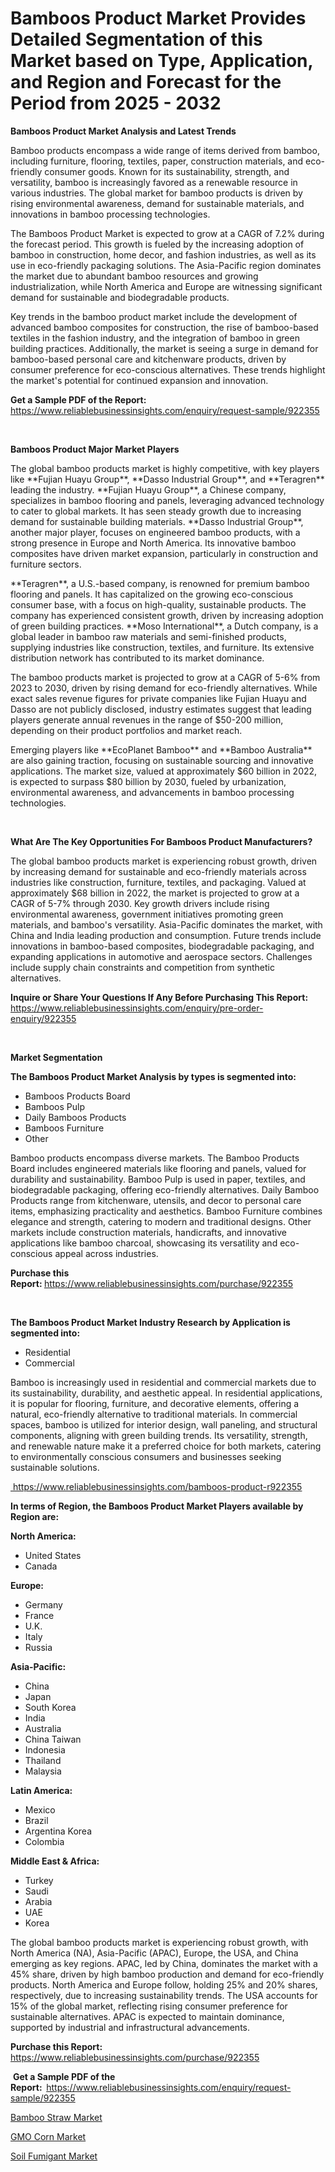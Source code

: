 <p><h1>Bamboos Product Market Provides Detailed Segmentation of this Market based on Type, Application, and Region and Forecast for the Period from 2025 - 2032</h1></p><p><strong>Bamboos Product Market Analysis and Latest Trends</strong></p>
<p><p>Bamboo products encompass a wide range of items derived from bamboo, including furniture, flooring, textiles, paper, construction materials, and eco-friendly consumer goods. Known for its sustainability, strength, and versatility, bamboo is increasingly favored as a renewable resource in various industries. The global market for bamboo products is driven by rising environmental awareness, demand for sustainable materials, and innovations in bamboo processing technologies.</p><p>The Bamboos Product Market is expected to grow at a CAGR of 7.2% during the forecast period. This growth is fueled by the increasing adoption of bamboo in construction, home decor, and fashion industries, as well as its use in eco-friendly packaging solutions. The Asia-Pacific region dominates the market due to abundant bamboo resources and growing industrialization, while North America and Europe are witnessing significant demand for sustainable and biodegradable products.</p><p>Key trends in the bamboo product market include the development of advanced bamboo composites for construction, the rise of bamboo-based textiles in the fashion industry, and the integration of bamboo in green building practices. Additionally, the market is seeing a surge in demand for bamboo-based personal care and kitchenware products, driven by consumer preference for eco-conscious alternatives. These trends highlight the market's potential for continued expansion and innovation.</p></p>
<p><strong>Get a Sample PDF of the Report:&nbsp;</strong> <a href="https://www.reliablebusinessinsights.com/enquiry/request-sample/922355?utm_campaign=57&utm_medium=2&utm_source=Github&utm_content=ia&utm_term=21012025&utm_id=bamboos-product">https://www.reliablebusinessinsights.com/enquiry/request-sample/922355</a></p>
<p>&nbsp;</p>
<p><strong>Bamboos Product Major Market Players</strong></p>
<p><p>The global bamboo products market is highly competitive, with key players like **Fujian Huayu Group**, **Dasso Industrial Group**, and **Teragren** leading the industry. **Fujian Huayu Group**, a Chinese company, specializes in bamboo flooring and panels, leveraging advanced technology to cater to global markets. It has seen steady growth due to increasing demand for sustainable building materials. **Dasso Industrial Group**, another major player, focuses on engineered bamboo products, with a strong presence in Europe and North America. Its innovative bamboo composites have driven market expansion, particularly in construction and furniture sectors.</p><p>**Teragren**, a U.S.-based company, is renowned for premium bamboo flooring and panels. It has capitalized on the growing eco-conscious consumer base, with a focus on high-quality, sustainable products. The company has experienced consistent growth, driven by increasing adoption of green building practices. **Moso International**, a Dutch company, is a global leader in bamboo raw materials and semi-finished products, supplying industries like construction, textiles, and furniture. Its extensive distribution network has contributed to its market dominance.</p><p>The bamboo products market is projected to grow at a CAGR of 5-6% from 2023 to 2030, driven by rising demand for eco-friendly alternatives. While exact sales revenue figures for private companies like Fujian Huayu and Dasso are not publicly disclosed, industry estimates suggest that leading players generate annual revenues in the range of $50-200 million, depending on their product portfolios and market reach.</p><p>Emerging players like **EcoPlanet Bamboo** and **Bamboo Australia** are also gaining traction, focusing on sustainable sourcing and innovative applications. The market size, valued at approximately $60 billion in 2022, is expected to surpass $80 billion by 2030, fueled by urbanization, environmental awareness, and advancements in bamboo processing technologies.</p></p>
<p>&nbsp;</p>
<p><strong>What Are The Key Opportunities For Bamboos Product Manufacturers?</strong></p>
<p><p>The global bamboo products market is experiencing robust growth, driven by increasing demand for sustainable and eco-friendly materials across industries like construction, furniture, textiles, and packaging. Valued at approximately $68 billion in 2022, the market is projected to grow at a CAGR of 5-7% through 2030. Key growth drivers include rising environmental awareness, government initiatives promoting green materials, and bamboo's versatility. Asia-Pacific dominates the market, with China and India leading production and consumption. Future trends include innovations in bamboo-based composites, biodegradable packaging, and expanding applications in automotive and aerospace sectors. Challenges include supply chain constraints and competition from synthetic alternatives.</p></p>
<p><strong>Inquire or Share Your Questions If Any Before Purchasing This Report:</strong> <a href="https://www.reliablebusinessinsights.com/enquiry/pre-order-enquiry/922355?utm_campaign=57&utm_medium=2&utm_source=Github&utm_content=ia&utm_term=21012025&utm_id=bamboos-product">https://www.reliablebusinessinsights.com/enquiry/pre-order-enquiry/922355</a></p>
<p>&nbsp;</p>
<p><strong>Market Segmentation</strong></p>
<p><strong>The Bamboos Product Market Analysis by types is segmented into:</strong></p>
<p><ul><li>Bamboos Products Board</li><li>Bamboos Pulp</li><li>Daily Bamboos Products</li><li>Bamboos Furniture</li><li>Other</li></ul></p>
<p><p>Bamboo products encompass diverse markets. The Bamboo Products Board includes engineered materials like flooring and panels, valued for durability and sustainability. Bamboo Pulp is used in paper, textiles, and biodegradable packaging, offering eco-friendly alternatives. Daily Bamboo Products range from kitchenware, utensils, and decor to personal care items, emphasizing practicality and aesthetics. Bamboo Furniture combines elegance and strength, catering to modern and traditional designs. Other markets include construction materials, handicrafts, and innovative applications like bamboo charcoal, showcasing its versatility and eco-conscious appeal across industries.</p></p>
<p><strong>Purchase this Report:&nbsp;</strong><a href="https://www.reliablebusinessinsights.com/purchase/922355?utm_campaign=57&utm_medium=2&utm_source=Github&utm_content=ia&utm_term=21012025&utm_id=bamboos-product">https://www.reliablebusinessinsights.com/purchase/922355</a></p>
<p>&nbsp;</p>
<p><strong>The Bamboos Product Market Industry Research by Application is segmented into:</strong></p>
<p><ul><li>Residential</li><li>Commercial</li></ul></p>
<p><p>Bamboo is increasingly used in residential and commercial markets due to its sustainability, durability, and aesthetic appeal. In residential applications, it is popular for flooring, furniture, and decorative elements, offering a natural, eco-friendly alternative to traditional materials. In commercial spaces, bamboo is utilized for interior design, wall paneling, and structural components, aligning with green building trends. Its versatility, strength, and renewable nature make it a preferred choice for both markets, catering to environmentally conscious consumers and businesses seeking sustainable solutions.</p></p>
<p><a href="https://www.reliablebusinessinsights.com/bamboos-product-r922355?utm_campaign=57&utm_medium=2&utm_source=Github&utm_content=ia&utm_term=21012025&utm_id=bamboos-product">&nbsp;https://www.reliablebusinessinsights.com/bamboos-product-r922355</a></p>
<p><strong>In terms of Region, the Bamboos Product Market Players available by Region are:</strong></p>
<p>
    <p> <strong> North America: </strong>
        <ul>
            <li>United States</li>
            <li>Canada</li>
        </ul>
        </p> 
    <p> <strong> Europe: </strong>
        <ul>
            <li>Germany</li>
            <li>France</li>
            <li>U.K.</li>
            <li>Italy</li>
            <li>Russia</li>
        </ul>
        </p> 
    <p> <strong> Asia-Pacific: </strong>
        <ul>
            <li>China</li>
            <li>Japan</li>
            <li>South Korea</li>
            <li>India</li>
            <li>Australia</li>
            <li>China Taiwan</li>
            <li>Indonesia</li>
            <li>Thailand</li>
            <li>Malaysia</li>
        </ul>
        </p> 
    <p> <strong> Latin America: </strong>
        <ul>
            <li>Mexico</li>
            <li>Brazil</li>
            <li>Argentina Korea</li>
            <li>Colombia</li>
        </ul>
        </p> 
    <p> <strong> Middle East & Africa: </strong>
        <ul>
            <li>Turkey</li>
            <li>Saudi</li>
            <li>Arabia</li>
            <li>UAE</li>
            <li>Korea</li>
        </ul>
    </p>
    </p>
<p><p>The global bamboo products market is experiencing robust growth, with North America (NA), Asia-Pacific (APAC), Europe, the USA, and China emerging as key regions. APAC, led by China, dominates the market with a 45% share, driven by high bamboo production and demand for eco-friendly products. North America and Europe follow, holding 25% and 20% shares, respectively, due to increasing sustainability trends. The USA accounts for 15% of the global market, reflecting rising consumer preference for sustainable alternatives. APAC is expected to maintain dominance, supported by industrial and infrastructural advancements.</p></p>
<p><strong>Purchase this Report: </strong><a href="https://www.reliablebusinessinsights.com/purchase/922355?utm_campaign=57&utm_medium=2&utm_source=Github&utm_content=ia&utm_term=21012025&utm_id=bamboos-product">https://www.reliablebusinessinsights.com/purchase/922355</a></p>
<p>&nbsp;<strong>Get a Sample PDF of the Report:&nbsp;&nbsp;</strong><a href="https://www.reliablebusinessinsights.com/enquiry/request-sample/922355?utm_campaign=57&utm_medium=2&utm_source=Github&utm_content=ia&utm_term=21012025&utm_id=bamboos-product">https://www.reliablebusinessinsights.com/enquiry/request-sample/922355</a></p>
<p><strong></strong></p>
<p><p><a href="https://github.com/ccreola81/Market-Research-Report-List-1/blob/main/bamboo-straw-market.md?utm_campaign=57&utm_medium=2&utm_source=Github&utm_content=ia&utm_term=21012025&utm_id=bamboos-product">Bamboo Straw Market</a></p><p><a href="https://github.com/bolalfredia7777/Market-Research-Report-List-1/blob/main/gmo-corn-market.md?utm_campaign=57&utm_medium=2&utm_source=Github&utm_content=ia&utm_term=21012025&utm_id=bamboos-product">GMO Corn Market</a></p><p><a href="https://github.com/chungwimbu4/Market-Research-Report-List-1/blob/main/soil-fumigant-market.md?utm_campaign=57&utm_medium=2&utm_source=Github&utm_content=ia&utm_term=21012025&utm_id=bamboos-product">Soil Fumigant Market</a></p></p>